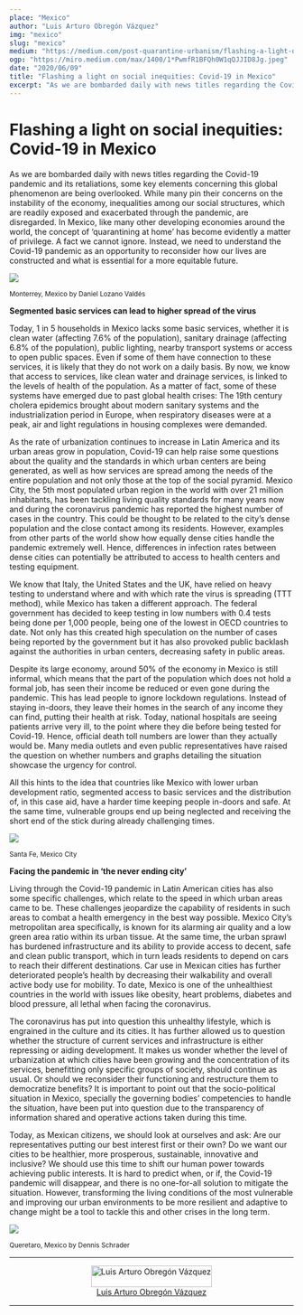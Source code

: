 ```yaml
---
place: "Mexico"
author: "Luis Arturo Obregón Vázquez"
img: "mexico"
slug: "mexico"
medium: "https://medium.com/post-quarantine-urbanism/flashing-a-light-on-social-inequities-covid-19-in-mexico-7d809c0faba1"
ogp: "https://miro.medium.com/max/1400/1*PwmfR1BFQh0W1qQJJID8Jg.jpeg"
date: "2020/06/09"
title: "Flashing a light on social inequities: Covid-19 in Mexico"
excerpt: "As we are bombarded daily with news titles regarding the Covid-19 pandemic and its retaliations, some key elements concerning this global phenomenon are being overlooked."
---
```

**Flashing a light on social inequities: Covid-19 in Mexico**
=============================================================

As we are bombarded daily with news titles regarding the Covid-19 pandemic and its retaliations, some key elements concerning this global phenomenon are being overlooked. While many pin their concerns on the instability of the economy, inequalities among our social structures, which are readily exposed and exacerbated through the pandemic, are disregarded. In Mexico, like many other developing economies around the world, the concept of ‘quarantining at home’ has become evidently a matter of privilege. A fact we cannot ignore. Instead, we need to understand the Covid-19 pandemic as an opportunity to reconsider how our lives are constructed and what is essential for a more equitable future.

<img class="s t u hm ai" src="https://miro.medium.com/max/1400/1*PwmfR1BFQh0W1qQJJID8Jg.jpeg"/>

<small>Monterrey, Mexico by Daniel Lozano Valdés</small>

**Segmented basic services can lead to higher spread of the virus**

Today, 1 in 5 households in Mexico lacks some basic services, whether it is clean water (affecting 7.6% of the population), sanitary drainage (affecting 6.8% of the population), public lighting, nearby transport systems or access to open public spaces. Even if some of them have connection to these services, it is likely that they do not work on a daily basis. By now, we know that access to services, like clean water and drainage services, is linked to the levels of health of the population. As a matter of fact, some of these systems have emerged due to past global health crises: The 19th century cholera epidemics brought about modern sanitary systems and the industrialization period in Europe, when respiratory diseases were at a peak, air and light regulations in housing complexes were demanded.

As the rate of urbanization continues to increase in Latin America and its urban areas grow in population, Covid-19 can help raise some questions about the quality and the standards in which urban centers are being generated, as well as how services are spread among the needs of the entire population and not only those at the top of the social pyramid. Mexico City, the 5th most populated urban region in the world with over 21 million inhabitants, has been tackling living quality standards for many years now and during the coronavirus pandemic has reported the highest number of cases in the country. This could be thought to be related to the city’s dense population and the close contact among its residents. However, examples from other parts of the world show how equally dense cities handle the pandemic extremely well. Hence, differences in infection rates between dense cities can potentially be attributed to access to health centers and testing equipment.

We know that Italy, the United States and the UK, have relied on heavy testing to understand where and with which rate the virus is spreading (TTT method), while Mexico has taken a different approach. The federal government has decided to keep testing in low numbers with 0.4 tests being done per 1,000 people, being one of the lowest in OECD countries to date. Not only has this created high speculation on the number of cases being reported by the government but it has also provoked public backlash against the authorities in urban centers, decreasing safety in public areas.

Despite its large economy, around 50% of the economy in Mexico is still informal, which means that the part of the population which does not hold a formal job, has seen their income be reduced or even gone during the pandemic. This has lead people to ignore lockdown regulations. Instead of staying in-doors, they leave their homes in the search of any income they can find, putting their health at risk. Today, national hospitals are seeing patients arrive very ill, to the point where they die before being tested for Covid-19. Hence, official death toll numbers are lower than they actually would be. Many media outlets and even public representatives have raised the question on whether numbers and graphs detailing the situation showcase the urgency for control.

All this hints to the idea that countries like Mexico with lower urban development ratio, segmented access to basic services and the distribution of, in this case aid, have a harder time keeping people in-doors and safe. At the same time, vulnerable groups end up being neglected and receiving the short end of the stick during already challenging times.

<img class="s t u hm ai" src="https://miro.medium.com/max/1400/1*ycDgZQgRi7dsMsFDRKxx_w.jpeg"/>

<small>Santa Fe, Mexico City</small>

**Facing the pandemic in ‘the never ending city’**

Living through the Covid-19 pandemic in Latin American cities has also some specific challenges, which relate to the speed in which urban areas came to be. These challenges jeopardize the capability of residents in such areas to combat a health emergency in the best way possible. Mexico City’s metropolitan area specifically, is known for its alarming air quality and a low green area ratio within its urban tissue. At the same time, the urban sprawl has burdened infrastructure and its ability to provide access to decent, safe and clean public transport, which in turn leads residents to depend on cars to reach their different destinations. Car use in Mexican cities has further deteriorated people’s health by decreasing their walkability and overall active body use for mobility. To date, Mexico is one of the unhealthiest countries in the world with issues like obesity, heart problems, diabetes and blood pressure, all lethal when facing the coronavirus.

The coronavirus has put into question this unhealthy lifestyle, which is engrained in the culture and its cities. It has further allowed us to question whether the structure of current services and infrastructure is either repressing or aiding development. It makes us wonder whether the level of urbanization at which cities have been growing and the concentration of its services, benefitting only specific groups of society, should continue as usual. Or should we reconsider their functioning and restructure them to democratize benefits? It is important to point out that the socio-political situation in Mexico, specially the governing bodies’ competencies to handle the situation, have been put into question due to the transparency of information shared and operative actions taken during this time.

Today, as Mexican citizens, we should look at ourselves and ask: Are our representatives putting our best interest first or their own? Do we want our cities to be healthier, more prosperous, sustainable, innovative and inclusive? We should use this time to shift our human power towards achieving public interests. It is hard to predict when, or if, the Covid-19 pandemic will disappear, and there is no one-for-all solution to mitigate the situation. However, transforming the living conditions of the most vulnerable and improving our urban environments to be more resilient and adaptive to change might be a tool to tackle this and other crises in the long term.

<img class="s t u hm ai" src="https://miro.medium.com/max/1400/1*_Pnagyi_sg2KUvNpiIweuw.jpeg"/>

<small>Queretaro, Mexico by Dennis Schrader</small>

---

<div style="display: flex; margin-bottom: 2rem">
    <div style="margin: 0 auto; text-align: center">
        <img style="width:100%" alt="Luis Arturo Obregón Vázquez" src="https://miro.medium.com/fit/c/96/96/2*r3TI5qcni2YZiRfWySZqXw.jpeg"><br/>
        <a href="https://medium.com/@luis.obregon07?source=post_page-----7d809c0faba1----------------------">Luis Arturo Obregón Vázquez</a>
    </div>
</div>

---